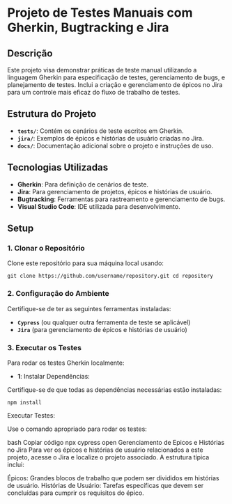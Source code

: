 # Projeto de Testes Manuais com Gherkin, Bugtracking e Jira

## Descrição

Este projeto visa demonstrar práticas de teste manual utilizando a linguagem Gherkin para especificação de testes, gerenciamento de bugs, e planejamento de testes. Inclui a criação e gerenciamento de épicos no Jira para um controle mais eficaz do fluxo de trabalho de testes.

## Estrutura do Projeto

- **`tests/`**: Contém os cenários de teste escritos em Gherkin.
- **`jira/`**: Exemplos de épicos e histórias de usuário criadas no Jira.
- **`docs/`**: Documentação adicional sobre o projeto e instruções de uso.

## Tecnologias Utilizadas

- **Gherkin**: Para definição de cenários de teste.
- **Jira**: Para gerenciamento de projetos, épicos e histórias de usuário.
- **Bugtracking**: Ferramentas para rastreamento e gerenciamento de bugs.
- **Visual Studio Code**: IDE utilizada para desenvolvimento.

## Setup

### 1. Clonar o Repositório

Clone este repositório para sua máquina local usando:

`git clone https://github.com/username/repository.git
cd repository`


### 2. Configuração do Ambiente
Certifique-se de ter as seguintes ferramentas instaladas:

- **`Cypress`** (ou qualquer outra ferramenta de teste se aplicável)
- **`Jira`** (para gerenciamento de épicos e histórias de usuário)

### 3. Executar os Testes
Para rodar os testes Gherkin localmente:

- **1**: Instalar Dependências:

Certifique-se de que todas as dependências necessárias estão instaladas:


`npm install`

Executar Testes:

Use o comando apropriado para rodar os testes:

bash
Copiar código
npx cypress open
Gerenciamento de Epicos e Histórias no Jira
Para ver os épicos e histórias de usuário relacionados a este projeto, acesse o Jira e localize o projeto associado. A estrutura típica inclui:

Épicos: Grandes blocos de trabalho que podem ser divididos em histórias de usuário.
Histórias de Usuário: Tarefas específicas que devem ser concluídas para cumprir os requisitos do épico.
